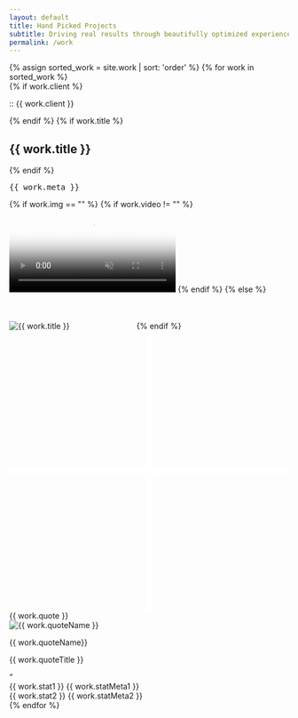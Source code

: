```yaml
---
layout: default 
title: Hand Picked Projects
subtitle: Driving real results through beautifully optimized experiences.
permalink: /work
---
```


<div id="work" class="mb-5 pb-5">
	<div class="container">
			{% assign sorted_work = site.work | sort: 'order' %}
			{% for work in sorted_work %}
			<div class="work-item pt-4 mt-4 pb-3">
				<div class="work-item-meta pt-2">
					{% if work.client %}
					<p class="hero-tag fog mb-1 mb-sm-1">
						<span class="blue dot-accent pre">::</span>
						<span class="sub-title pre">{{ work.client }}</span>
					</p>
					{% endif %}
					{% if work.title %}
					<h2 class="mt-0 mb-2">{{ work.title }}</h2>
					{% endif %}
				</div>
				<div class="cards-grid flex flex-wrap">
					<div class="fx-grow fx-item-2 pr-2">
						<div class="card-wrap tilt-card" data-tilt style="--cursor-x: 0px; --cursor-y: 0px;">
							<div class="card {{ work.className }}">
								<a class="post-link" href="{{ work.url }}"></a> 
								<pre class="work-cat center">{{ work.meta }}</pre>
								<div class="work-image mt-xs-1"> 
									  {% if work.img == "" %}
									    {% if work.video != "" %}
									      <video autoplay="" muted="" loop="" poster="{{ work.vidPoster }}">
									      	<source src="{{ work.vid }}" type="video/mp4">
									      </video>
									    {% endif %}
									  {% else %}
									    <img class="lazyload" data-src="{{ work.img }}" alt="{{ work.title }}" />
											<svg width="113" height="63" viewBox="0 0 113 63" fill="none" xmlns="http://www.w3.org/2000/svg">
												<rect x="0" width="113" height="63" fill="transparent"/>
											</svg>
									  {% endif %}
								</div>
								<div class="plus-icon">
									<svg viewBox="0 0 40 40">
										<defs><style>.plus-icon{fill:none;stroke:#fff;stroke-miterlimit:10}</style></defs>
										<path id="bar" class="plus-icon" d="M20 0v40"/>
										<path id="half-1" class="plus-icon" d="M0 20h20"/>
										<path id="half-2" class="plus-icon" d="M20 20h20"/>
									</svg>
								</div>
							</div>
							<div class="card-bg"></div>
							<div class="card-highlight"></div>
						</div>
					</div>
					<div class="flex fx-col fx-grow fx-item-3 pl-1">
						<div class="card-wrap fx-grow mb-2">
							<div class="card quote-item flex fx-col fx-just-center py-1 px-3 py-md-2 px-md-2 py-sm-1 px-sm-1 mb-1">
								<div class="quote">{{ work.quote }}</div>
								<div class="flex fx-align-center quote-meta">
									<img class="lazyload" data-src="/assets/{{ work.quoteImg }}" alt="{{ work.quoteName }}" />
									<div class="quote-meta-label">
										<p class="name">{{ work.quoteName}}</p>
										<p class="title">{{ work.quoteTitle }}</p>
									</div>
								</div>
								<span class="quote-icon">&#8220;</span>
							</div>
							<div class="card-bg"></div>
						</div>
						<div class="card-wrap fx-grow mb-0">
							<div class="work-stats card flex fx-row fx-align-center fx-just-center py-1 px-3 py-md-2 px-md-2 py-sm-1 px-sm-1">
								<div class="stat-wrap flex fx-col pr-1">
									<span class="stat pre mt-0">{{ work.stat1 }}</span>
									<span class="stat-meta">{{ work.statMeta1 }}</span>
								</div>
								<div class="stat-wrap flex fx-col pl-2">
									<span class="stat pre mt-0">{{ work.stat2 }}</span>
									<span class="stat-meta">{{ work.statMeta2 }}</span>
								</div>
							</div>
							<div class="card-bg"></div>
						</div>
					</div>
				</div>
			</div>
			{% endfor %}
	</div>
</div>

<!-- <div class="container">
	<div class="tilt-card" data-tilt>
		<h1 class="title">Tilt Hover Effect</h1>
		<p class="credits">Tilt.js by Gijs Rogé / Photo by Oliur Rahman</p>
		<div class="bg"></div>
	</div>
</div> -->

<script>
( function( $ ) {

	"use strict";

  $(".tilt-card").tilt({
    maxTilt: 12,
    perspective: 1400,
    easing: "cubic-bezier(.03,.98,.52,.99)",
    speed: 1000,
    glare: false,
    maxGlare: 0.3,
    scale: 1.03
  });
  
}( jQuery ) );
</script>

